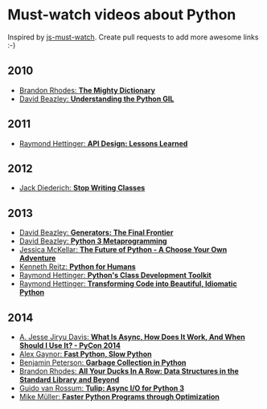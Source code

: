 Must-watch videos about Python
=============
Inspired by [js-must-watch](https://github.com/bolshchikov/js-must-watch). Create pull requests to add more awesome links :-)

## 2010
* [Brandon Rhodes: **The Mighty Dictionary**](https://www.youtube.com/watch?v=C4Kc8xzcA68)
* [David Beazley: **Understanding the Python GIL**](http://www.youtube.com/watch?v=Obt-vMVdM8s)

## 2011
* [Raymond Hettinger: **API Design: Lessons Learned**](http://pyvideo.org/video/366/pycon-2011--api-design--lessons-learned)

## 2012
* [Jack Diederich: **Stop Writing Classes**](https://www.youtube.com/watch?v=o9pEzgHorH0)

## 2013
* [David Beazley: **Generators: The Final Frontier**](https://www.youtube.com/watch?v=5-qadlG7tWo)
* [David Beazley: **Python 3 Metaprogramming**](https://www.youtube.com/watch?v=sPiWg5jSoZI)
* [Jessica McKellar: **The Future of Python - A Choose Your Own Adventure**](https://www.youtube.com/watch?v=d1a4Jbjc-vU)
* [Kenneth Reitz: **Python for Humans**](http://www.youtube.com/watch?v=QpkHt1hDYTo)
* [Raymond Hettinger: **Python's Class Development Toolkit**](https://www.youtube.com/watch?v=HTLu2DFOdTg)
* [Raymond Hettinger: **Transforming Code into Beautiful, Idiomatic Python**](https://www.youtube.com/watch?v=OSGv2VnC0go)

## 2014
* [A. Jesse Jiryu Davis: **What Is Async, How Does It Work, And When Should I Use It? - PyCon 2014**](https://www.youtube.com/watch?v=9WV7juNmyE8)
* [Alex Gaynor: **Fast Python, Slow Python**](https://www.youtube.com/watch?v=7eeEf_rAJds)
* [Benjamin Peterson: **Garbage Collection in Python**](https://www.youtube.com/watch?v=iHVs_HkjdmI)
* [Brandon Rhodes: **All Your Ducks In A Row: Data Structures in the Standard Library and Beyond**](https://www.youtube.com/watch?v=fYlnfvKVDoM)
* [Guido van Rossum: **Tulip: Async I/O for Python 3**](https://www.youtube.com/watch?v=1coLC-MUCJc)
* [Mike Müller: **Faster Python Programs through Optimization**](https://www.youtube.com/watch?v=wNBJDpyRm8w)

